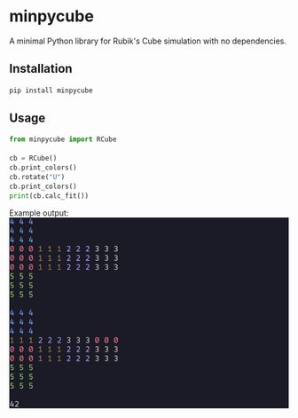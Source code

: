 # minpycube
A minimal Python library for Rubik's Cube simulation with no dependencies.

## Installation
```bash
pip install minpycube
```

## Usage
```python
from minpycube import RCube

cb = RCube()
cb.print_colors()
cb.rotate("U")
cb.print_colors()
print(cb.calc_fit())
```
Example output:
![Example output](assets/example-output.png)
